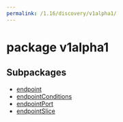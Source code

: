 ```yaml
---
permalink: /1.16/discovery/v1alpha1/
---
```


# package v1alpha1



## Subpackages

* [endpoint](discovery-v1alpha1-endpoint.md)
* [endpointConditions](discovery-v1alpha1-endpointConditions.md)
* [endpointPort](discovery-v1alpha1-endpointPort.md)
* [endpointSlice](discovery-v1alpha1-endpointSlice.md)